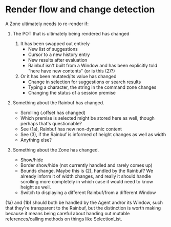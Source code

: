 # Render flow and change detection

A Zone ultimately needs to re\-render if:


1. The POT that is ultimately being rendered has changed
   1. It has been swapped out entirely
      - New list of suggestions
      - Cursor to a new history entry
      - New results after evaluation
      - Rainbuf isn't built from a Window and has been explicitly told "here have
          new contents" \(or is this \(2\)?\)
   2. Or it has been mutated/its value has changed
      - Change in selection for suggestions or search results
      - Typing a character, the string in the command zone changes
      - Changing the status of a session premise

2. Something about the Rainbuf has changed\.
   - Scrolling \(\.offset has changed\)
   - Which premise is selected might be stored here as well, though perhaps
       that's questionable?
   - See \(1a\), Rainbuf has new non\-dynamic content
   - See \(3\), if the Rainbuf is informed of height changes as well as width
   - Anything else?

3. Something about the Zone has changed\.
   - Show/hide
   - Border show/hide \(not currently handled and rarely comes up\)
   - Bounds change\. Maybe this is \(2\), handled by the Rainbuf? We already
       inform it of width changes, and really it should handle scrolling more
       completely in which case it would need to know height as well\.
   - Switch to displaying a different Rainbuf/from a different Window

\(1a\) and \(1b\) should both be handled by the Agent and/or its Window, such that
they're transparent to the Rainbuf, but the distinction is worth making because
it means being careful about handing out mutable references/calling methods on
things like SelectionList\.
